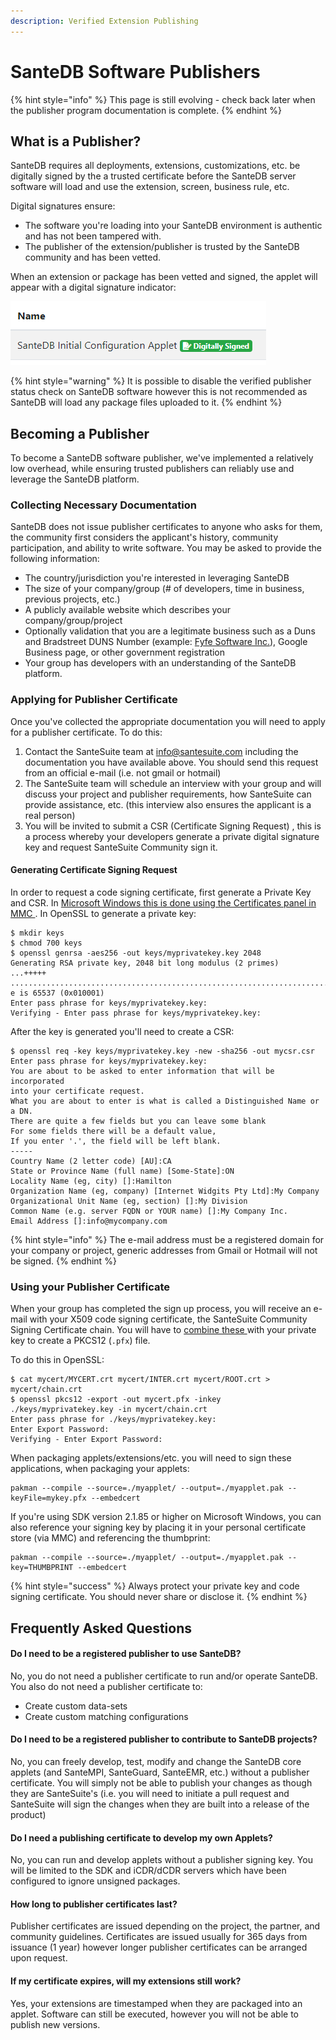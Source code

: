 ```yaml
---
description: Verified Extension Publishing
---
```


# SanteDB Software Publishers

{% hint style="info" %}
This page is still evolving - check back later when the publisher program documentation is complete.
{% endhint %}

## What is a Publisher?

SanteDB requires all deployments, extensions, customizations, etc. be digitally signed by the a trusted certificate before the SanteDB server software will load and use the extension, screen, business rule, etc.&#x20;

Digital signatures ensure:

* The software you're loading into your SanteDB environment is authentic and has not been tampered with.
* The publisher of the extension/publisher is trusted by the SanteDB community and has been vetted.

When an extension or package has been vetted and signed, the applet will appear with a digital signature indicator:

![](<../../.gitbook/assets/image (412).png>)

{% hint style="warning" %}
It is possible to disable the verified publisher status check on SanteDB software however this is not recommended as SanteDB will load any package files uploaded to it.&#x20;
{% endhint %}

## Becoming a Publisher

To become a SanteDB software publisher, we've implemented a relatively low overhead, while ensuring trusted publishers can reliably use and leverage the SanteDB platform.

### Collecting Necessary Documentation

SanteDB does not issue publisher certificates to anyone who asks for them, the community first considers the applicant's history, community participation, and ability to write software. You may be asked to provide the following information:

* The country/jurisdiction you're interested in leveraging SanteDB&#x20;
* The size of your company/group (# of developers, time in business, previous projects, etc.)
* A publicly available website which describes your company/group/project
* Optionally validation that you are a legitimate business such as a Duns and Bradstreet DUNS Number (example: [Fyfe Software Inc.](https://www.dnb.com/business-directory/company-profiles.fyfe\_software\_inc.3144e262d98ff713e0449fe7584d20fe.html)), Google Business page, or other government registration&#x20;
* Your group has developers with an understanding of the SanteDB platform.

### Applying for Publisher Certificate

Once you've collected the appropriate documentation you will need to apply for a publisher certificate. To do this:

1. Contact the SanteSuite team at [info@santesuite.com](mailto:info@santesuite.com) including the documentation you have available above. You should send this request from an official e-mail (i.e. not gmail or hotmail)&#x20;
2. The SanteSuite team will schedule an interview with your group and will discuss your project and publisher requirements, how SanteSuite can provide assistance, etc. (this interview also ensures the applicant is a real person)
3. You will be invited to submit a CSR (Certificate Signing Request) , this is a process whereby your developers generate a private digital signature key and request SanteSuite Community sign it.

#### Generating Certificate Signing Request

In order to request a code signing certificate, first generate a Private Key and CSR. In [Microsoft Windows this is done using the Certificates panel in MMC ](https://knowledge.digicert.com/solution/SO29005.html). In OpenSSL to generate a private key:

```
$ mkdir keys
$ chmod 700 keys
$ openssl genrsa -aes256 -out keys/myprivatekey.key 2048
Generating RSA private key, 2048 bit long modulus (2 primes)
...+++++
....................................................................................................................+++++
e is 65537 (0x010001)
Enter pass phrase for keys/myprivatekey.key:
Verifying - Enter pass phrase for keys/myprivatekey.key:
```

After the key is generated you'll need to create a CSR:

```
$ openssl req -key keys/myprivatekey.key -new -sha256 -out mycsr.csr
Enter pass phrase for keys/myprivatekey.key:
You are about to be asked to enter information that will be incorporated
into your certificate request.
What you are about to enter is what is called a Distinguished Name or a DN.
There are quite a few fields but you can leave some blank
For some fields there will be a default value,
If you enter '.', the field will be left blank.
-----
Country Name (2 letter code) [AU]:CA
State or Province Name (full name) [Some-State]:ON
Locality Name (eg, city) []:Hamilton
Organization Name (eg, company) [Internet Widgits Pty Ltd]:My Company
Organizational Unit Name (eg, section) []:My Division
Common Name (e.g. server FQDN or YOUR name) []:My Company Inc.
Email Address []:info@mycompany.com
```

{% hint style="info" %}
The e-mail address must be a registered domain for your company or project, generic addresses from Gmail or Hotmail  will not be signed.
{% endhint %}

### Using your Publisher Certificate

When your group has completed the sign up process, you will receive an e-mail with your X509 code signing certificate, the SanteSuite Community Signing Certificate chain. You will have to [combine these ](https://www.ssl.com/how-to/create-a-pfx-p12-certificate-file-using-openssl/)with your private key to create a PKCS12 (`.pfx`) file.&#x20;

To do this in OpenSSL:

```
$ cat mycert/MYCERT.crt mycert/INTER.crt mycert/ROOT.crt > mycert/chain.crt
$ openssl pkcs12 -export -out mycert.pfx -inkey ./keys/myprivatekey.key -in mycert/chain.crt
Enter pass phrase for ./keys/myprivatekey.key:
Enter Export Password:
Verifying - Enter Export Password:
```

When packaging applets/extensions/etc. you will need to sign these applications, when packaging your applets:

```
pakman --compile --source=./myapplet/ --output=./myapplet.pak --keyFile=mykey.pfx --embedcert
```

If you're using SDK version 2.1.85 or higher on Microsoft Windows, you can also reference your signing key by placing it in your personal certificate store (via MMC) and referencing the thumbprint:

```
pakman --compile --source=./myapplet/ --output=./myapplet.pak --key=THUMBPRINT --embedcert
```

{% hint style="success" %}
Always protect your private key and code signing certificate. You should never share or disclose it.
{% endhint %}

## Frequently Asked Questions

#### Do I need to be a registered publisher to use SanteDB?

No, you do not need a publisher certificate to run and/or operate SanteDB. You also do not need a publisher certificate to:

* Create custom data-sets
* Create custom matching configurations

#### Do I need to be a registered publisher to contribute to SanteDB projects?

No, you can freely develop, test, modify and change the SanteDB core applets (and SanteMPI, SanteGuard, SanteEMR, etc.) without a publisher certificate. You will simply not be able to publish your changes as though they are SanteSuite's (i.e. you will need to initiate a pull request and SanteSuite will sign the changes when they are built into a release of the product)

#### Do I need a publishing certificate to develop my own Applets?

No, you can run and develop applets without a publisher signing key. You will be limited to the SDK and iCDR/dCDR servers which have been configured to ignore unsigned packages.

#### How long to publisher certificates last?

Publisher certificates are issued depending on the project, the partner, and community guidelines. Certificates are issued usually for 365 days from issuance (1 year) however longer publisher certificates can be arranged upon request.

#### If my certificate expires, will my extensions still work?

Yes, your extensions are timestamped when they are packaged into an applet. Software can still be executed, however you will not be able to publish new versions.

